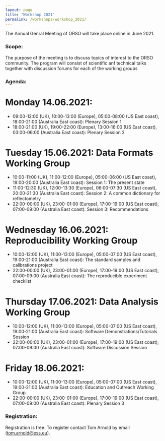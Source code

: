 ```yaml
---
layout: page
title: "Workshop 2021"
permalink: /workshops/workshop_2021/
---
```


The Annual Genral Meeting of ORSO will take place online in June 2021.

### Scope:

The purpose of the meeting is to discuss topics of interest to the ORSO community.
The program will consist of scientific anf technical talks together with discussion forums for each of the working groups

### Agenda:

# Monday 14.06.2021:
- 09:00-12:00 (UK), 10:00-13:00 (Europe), 05:00-08:00 (US East coast), 18:00-21:00 (Australia East coast): Plenary Session 1
- 18:00-21:00 (UK), 19:00-22:00 (Europe), 13:00-16:00 (US East coast), 03:00-06:00 (Australia East coast): Plenary Session 2

# Tuesday 15.06.2021: Data Formats Working Group
- 10:00-11:00 (UK), 11:00-12:00 (Europe), 05:00-06:00 (US East coast), 19:00-20:00 (Australia East coast): Session 1: The present state
- 11:00-12:30 (UK), 12:00-13:30 (Europe), 06:00-07:30 (US East coast), 20:00-21:30 (Australia East coast): Session 2: A common dictionary for reflectometry
- 22:00-00:00 (UK), 23:00-01:00 (Europe), 17:00-19:00 (US East coast), 07:00-09:00 (Australia East coast): Session 3: Recommendations

# Wednesday 16.06.2021: Reproducibility Working Group
- 10:00-12:00 (UK), 11:00-13:00 (Europe), 05:00-07:00 (US East coast), 19:00-21:00 (Australia East coast): The standard samples and calibrations project
- 22:00-00:00 (UK), 23:00-01:00 (Europe), 17:00-19:00 (US East coast), 07:00-09:00 (Australia East coast): The reproducible experiment checklist

# Thursday 17.06.2021: Data Analysis Working Group
- 10:00-12:00 (UK), 11:00-13:00 (Europe), 05:00-07:00 (US East coast), 19:00-21:00 (Australia East coast): Software Demonstrations/Tutorials Session
- 22:00-00:00 (UK), 23:00-01:00 (Europe), 17:00-19:00 (US East coast), 07:00-09:00 (Australia East coast): Software Discussion Session 

# Friday 18.06.2021:
- 10:00-12:00 (UK), 11:00-13:00 (Europe), 05:00-07:00 (US East coast), 19:00-21:00 (Australia East coast): Education and Outreach Working Group
- 22:00-00:00 (UK), 23:00-01:00 (Europe), 17:00-19:00 (US East coast), 07:00-09:00 (Australia East coast): Plenary Session 3


### Registration:

Registration is free. To register contact Tom Arnold by email (tom.arnold@ess.eu).


